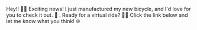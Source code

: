 Hey!! 🚴‍♂️ Exciting news! I just manufactured my new bicycle, and I'd love for you to check it out. 🌟 . Ready for a virtual ride? 🚴‍♀️ 
Click the link below and let me know what you think! 
🌐
